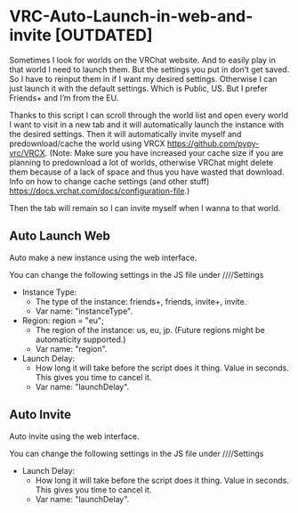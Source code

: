 # VRC-Auto-Launch-in-web-and-invite [OUTDATED]

Sometimes I look for worlds on the VRChat website. And to easily play in that world I need to launch them. But the settings you put in don’t get saved. So I have to reinput them in if I want my desired settings. Otherwise I can just launch it with the default settings. Which is Public, US. But I prefer Friends+ and I’m from the EU.

Thanks to this script I can scroll through the world list and open every world I want to visit in a new tab and it will automatically launch the instance with the desired settings. Then it will automatically invite myself and predownload/cache the world using VRCX <https://github.com/pypy-vrc/VRCX>.  (Note: Make sure you have increased your cache size if you are planning to predownload a lot of worlds, otherwise VRChat might delete them because of a lack of space and thus you have wasted that download. Info on how to change cache settings (and other stuff) <https://docs.vrchat.com/docs/configuration-file>.)

Then the tab will remain so I can invite myself when I wanna to that world.

## Auto Launch Web

Auto make a new instance using the web interface.

You can change the following settings in the JS file under ////Settings

* Instance Type:
  * The type of the instance: friends+, friends, invite+, invite.
  * Var name: "instanceType".
* Region: region = "eu";
  * The region of the instance: us, eu, jp. (Future regions might be automaticity supported.)
  * Var name: "region".
* Launch Delay:
  * How long it will take before the script does it thing. Value in seconds. This gives you time to cancel it.
  * Var name: "launchDelay".

## Auto Invite

Auto invite using the web interface.

You can change the following settings in the JS file under ////Settings

* Launch Delay:
  * How long it will take before the script does it thing. Value in seconds. This gives you time to cancel it.
  * Var name: "launchDelay".
